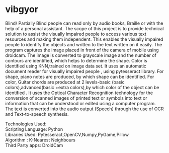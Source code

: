 # vibgyor
Blind/ Partially Blind people can read only by audio books, Braille or with the help of a personal assistant. The scope of this project is to provide technical solution to assist the visually impaired people to access various text resources and making them independent. This enables the visually impaired people to identify the objects and written to the text written on it easily.
                             The program captures the image placed in front of the camera of mobile using droidcam. The image is converted to grayscale image and the number of contours are identified, which helps to determine the shape. Color is identified using KNN,trained on image data set. It uses an automatic document reader for visually impaired people , using pytesseract library. 
                               For shape, piano notes are produced, by which shape can be identified. For color, Guitar chords are produced at 2 levels-basic (basic colors),advanced(basic +extra colors),by which color of the object can be identified . It uses the Optical Character Recognition technology for the conversion of scanned images of printed text or symbols into text or information that can be understood or edited using a computer program. The text is converted into the audio output (Speech) through the use of OCR and Text-to-speech synthesis.

Technologies Used:     
Scripting Language: Python      
Libraries Used: Pytesseract,OpenCV,Numpy,PyGame,Pillow     
Algorithm :	K-Nearest Neighbours     
Third Party apps:	DroidCam    
